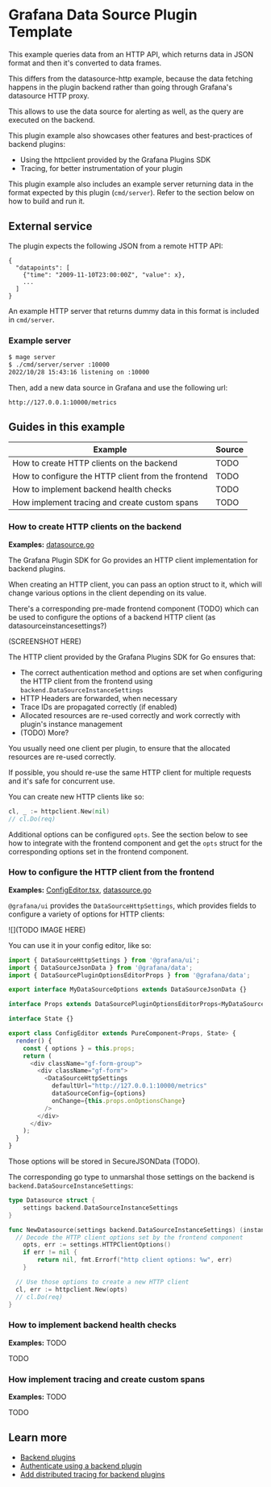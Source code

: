 # Grafana Data Source Plugin Template

This example queries data from an HTTP API, which returns data in JSON format and then it's converted to data frames.

This differs from the datasource-http example, because the data fetching happens in the plugin backend rather than going through Grafana's datasource HTTP proxy.

This allows to use the data source for alerting as well, as the query are executed on the backend.

This plugin example also showcases other features and best-practices of backend plugins:

- Using the httpclient provided by the Grafana Plugins SDK
- Tracing, for better instrumentation of your plugin

This plugin example also includes an example server returning data in the format expected by this plugin (`cmd/server`).
Refer to the section below on how to build and run it.

## External service

The plugin expects the following JSON from a remote HTTP API:

```
{
  "datapoints": [
    {"time": "2009-11-10T23:00:00Z", "value": x},
    ...
  ]
}
```

An example HTTP server that returns dummy data in this format is included in `cmd/server`.

### Example server

```bash
$ mage server
$ ./cmd/server/server :10000
2022/10/28 15:43:16 listening on :10000
```

Then, add a new data source in Grafana and use the following url:

```
http://127.0.0.1:10000/metrics
```

## Guides in this example

| **Example**                                        | **Source** |
| -------------------------------------------------- | ---------- |
| How to create HTTP clients on the backend          | TODO       |
| How to configure the HTTP client from the frontend | TODO       |
| How to implement backend health checks             | TODO       |
| How implement tracing and create custom spans      | TODO       |

### How to create HTTP clients on the backend

**Examples:** [datasource.go](https://github.com/grafana/grafana-plugin-examples/blob/main/examples/datasource-http-backend/pkg/plugin/datasource.go#L41)

The Grafana Plugin SDK for Go provides an HTTP client implementation for backend plugins.

When creating an HTTP client, you can pass an option struct to it, which will change various options in the client depending on its value.

There's a corresponding pre-made frontend component (TODO) which can be used to configure the options of a backend HTTP client (as datasourceinstancesettings?)

(SCREENSHOT HERE)

The HTTP client provided by the Grafana Plugins SDK for Go ensures that:

- The correct authentication method and options are set when configuring the HTTP client from the frontend using `backend.DataSourceInstanceSettings`
- HTTP Headers are forwarded, when necessary
- Trace IDs are propagated correctly (if enabled)
- Allocated resources are re-used correctly and work correctly with plugin's instance management
- (TODO) More?

You usually need one client per plugin, to ensure that the allocated resources are re-used correctly.

If possible, you should re-use the same HTTP client for multiple requests and it's safe for concurrent use.

You can create new HTTP clients like so:

```go
cl, _ := httpclient.New(nil)
// cl.Do(req)
```

Additional options can be configured `opts`. See the section below to see how to integrate with the frontend component and get the `opts` struct for
the corresponding options set in the frontend component.

### How to configure the HTTP client from the frontend

**Examples:** [ConfigEditor.tsx](https://github.com/grafana/grafana-plugin-examples/blob/main/examples/datasource-http-backend/src/components/ConfigEditor.tsx#L10), [datasource.go](https://github.com/grafana/grafana-plugin-examples/blob/main/examples/datasource-http-backend/pkg/plugin/datasource.go#L82)

`@grafana/ui` provides the `DataSourceHttpSettings`, which provides fields to configure a variety of options for HTTP clients:

![](TODO IMAGE HERE)

You can use it in your config editor, like so:

```typescript
import { DataSourceHttpSettings } from '@grafana/ui';
import { DataSourceJsonData } from '@grafana/data';
import { DataSourcePluginOptionsEditorProps } from '@grafana/data';

export interface MyDataSourceOptions extends DataSourceJsonData {}

interface Props extends DataSourcePluginOptionsEditorProps<MyDataSourceOptions> {}

interface State {}

export class ConfigEditor extends PureComponent<Props, State> {
  render() {
    const { options } = this.props;
    return (
      <div className="gf-form-group">
        <div className="gf-form">
          <DataSourceHttpSettings
            defaultUrl="http://127.0.0.1:10000/metrics"
            dataSourceConfig={options}
            onChange={this.props.onOptionsChange}
          />
        </div>
      </div>
    );
  }
}
```

Those options will be stored in SecureJSONData (TODO).

The corresponding go type to unmarshal those settings on the backend is `backend.DataSourceInstanceSettings`:

```go
type Datasource struct {
	settings backend.DataSourceInstanceSettings
}

func NewDatasource(settings backend.DataSourceInstanceSettings) (instancemgmt.Instance, error) {
  // Decode the HTTP client options set by the frontend component
	opts, err := settings.HTTPClientOptions()
	if err != nil {
		return nil, fmt.Errorf("http client options: %w", err)
	}

  // Use those options to create a new HTTP client
  cl, err := httpclient.New(opts)
  // cl.Do(req)
}
```

### How to implement backend health checks

**Examples:** TODO

TODO

### How implement tracing and create custom spans

**Examples:** TODO

TODO

## Learn more

- [Backend plugins](https://grafana.com/docs/grafana/latest/developers/plugins/backend/)
- [Authenticate using a backend plugin](https://grafana.com/docs/grafana/latest/developers/plugins/add-authentication-for-data-source-plugins/#authenticate-using-a-backend-plugin)
- [Add distributed tracing for backend plugins](https://grafana.com/docs/grafana/latest/developers/plugins/add-distributed-tracing-for-backend-plugins/)
